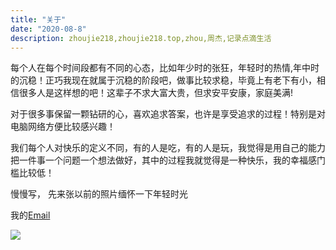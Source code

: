 ```yaml
---
title: "关于"
date: "2020-08-8"
description: zhoujie218,zhoujie218.top,zhou,周杰,记录点滴生活
---
```





每个人在每个时间段都有不同的心态，比如年少时的张狂，年轻时的热情,年中时的沉稳！正巧我现在就属于沉稳的阶段吧，做事比较求稳，毕竟上有老下有小，相信很多人是这样想的吧！这辈子不求大富大贵，但求安平安康，家庭美满!

对于很多事保留一颗钻研的心，喜欢追求答案，也许是享受追求的过程！特别是对电脑网络方便比较感兴趣！

我们每个人对快乐的定义不同，有的人是吃，有的人是玩，我觉得是用自己的能力把一件事一个问题一个想法做好，其中的过程我就觉得是一种快乐，我的幸福感门槛比较低！

慢慢写， 先来张以前的照片缅怀一下年轻时光

我的[Email](mailto:zhoujie218@gmail.com)

![](http://img.zhoujie218.top/wp-content/uploads/2020/03/fe4a4b0373cdd497d53f7c3b.jpg)



